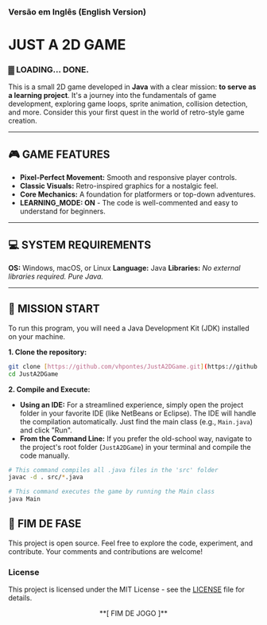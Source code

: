 ### Versão em Inglês (English Version)

# JUST A 2D GAME

### ▓ LOADING... DONE.

This is a small 2D game developed in **Java** with a clear mission: **to serve as a learning project**. It's a journey into the fundamentals of game development, exploring game loops, sprite animation, collision detection, and more. Consider this your first quest in the world of retro-style game creation.

---

## 🎮 GAME FEATURES

* **Pixel-Perfect Movement:** Smooth and responsive player controls.
* **Classic Visuals:** Retro-inspired graphics for a nostalgic feel.
* **Core Mechanics:** A foundation for platformers or top-down adventures.
* **LEARNING_MODE: ON** - The code is well-commented and easy to understand for beginners.

---

## 💻 SYSTEM REQUIREMENTS

**OS:** Windows, macOS, or Linux
**Language:** Java
**Libraries:** *No external libraries required. Pure Java.*

---

## 🚀 MISSION START

To run this program, you will need a Java Development Kit (JDK) installed on your machine.

**1. Clone the repository:**
```bash
git clone [https://github.com/vhpontes/JustA2DGame.git](https://github.com/vhpontes/JustA2DGame.git)
cd JustA2DGame
```

**2. Compile and Execute:**
* **Using an IDE:** For a streamlined experience, simply open the project folder in your favorite IDE (like NetBeans or Eclipse). The IDE will handle the compilation automatically. Just find the main class (e.g., `Main.java`) and click "Run".
* **From the Command Line:** If you prefer the old-school way, navigate to the project's root folder (`JustA2DGame`) in your terminal and compile the code manually.
```bash
# This command compiles all .java files in the 'src' folder
javac -d . src/*.java

# This command executes the game by running the Main class
java Main
```

## 👾 FIM DE FASE

This project is open source. Feel free to explore the code, experiment, and contribute. Your comments and contributions are welcome!

### License
This project is licensed under the MIT License - see the [LICENSE](/LICENSE) file for details.

<div align="center">
  **[ FIM DE JOGO ]**
</div>
